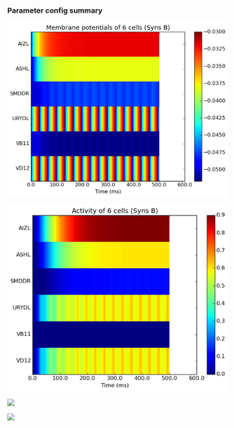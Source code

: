 ### Parameter config summary 
<p><img alt="?" src="neurons_B_Syns.png"/></p>
<p><img alt=" " src="neuron_activity_B_Syns.png"/></p>
<p><img alt=" " src="muscles_B_Syns.png"/></p>
<p><img alt=" " src="muscle_activity_B_Syns.png"/></p>
